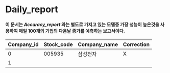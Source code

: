 # **Daily_report**
#### 이 문서는 *Accuracy_report* 와는 별도로 가지고 있는 모델중 가장 성능이 높은것을 사용하여 매일 100개의 기업의 다음날 종가를 예측하는 보고서이다.

Company_id | Stock_code | Company_name | Correction
-----------|------------|--------------|------------
0          | 005935     | 삼성전자       | X
1          |